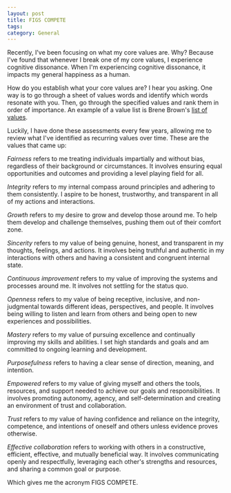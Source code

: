```yaml
---
layout: post
title: FIGS COMPETE
tags: 
category: General
---
```

Recently, I've been focusing on what my core values are. Why? Because I've found that whenever I break one of my core values, I experience cognitive dissonance. When I'm experiencing cognitive dissonance, it impacts my general happiness as a human.

How do you establish what your core values are? I hear you asking. One way is to go through a sheet of values words and identify which words resonate with you. Then, go through the specified values and rank them in order of importance. An example of a value list is Brene Brown's [list of values](https://brenebrown.com/resources/dare-to-lead-list-of-values/).

Luckily, I have done these assessments every few years, allowing me to review what I've identified as recurring values over time. These are the values that came up:

*Fairness* refers to me treating individuals impartially and without bias, regardless of their background or circumstances. It involves ensuring equal opportunities and outcomes and providing a level playing field for all.

*Integrity* refers to my internal compass around principles and adhering to them consistently. I aspire to be honest, trustworthy, and transparent in all of my actions and interactions.

*Growth* refers to my desire to grow and develop those around me. To help them develop and challenge themselves, pushing them out of their comfort zone.

*Sincerity* refers to my value of being genuine, honest, and transparent in my thoughts, feelings, and actions. It involves being truthful and authentic in my interactions with others and having a consistent and congruent internal state.

*Continuous improvement* refers to my value of improving the systems and processes around me. It involves not settling for the status quo.

*Openness* refers to my value of being receptive, inclusive, and non-judgmental towards different ideas, perspectives, and people. It involves being willing to listen and learn from others and being open to new experiences and possibilities.

*Mastery* refers to my value of pursuing excellence and continually improving my skills and abilities. I set high standards and goals and am committed to ongoing learning and development.

*Purposefulness* refers to having a clear sense of direction, meaning, and intention. 

*Empowered* refers to my value of giving myself and others the tools, resources, and support needed to achieve our goals and responsibilities. It involves promoting autonomy, agency, and self-determination and creating an environment of trust and collaboration.

*Trust* refers to my value of having confidence and reliance on the integrity, competence, and intentions of oneself and others unless evidence proves otherwise.

*Effective collaboration* refers to working with others in a constructive, efficient, effective, and mutually beneficial way. It involves communicating openly and respectfully, leveraging each other's strengths and resources, and sharing a common goal or purpose. 

Which gives me the acronym FIGS COMPETE.  
